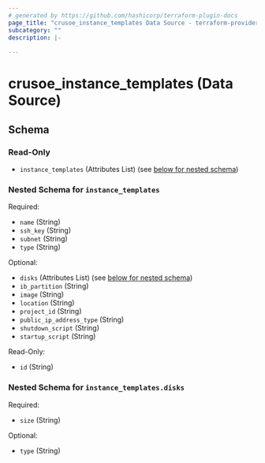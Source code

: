 ```yaml
---
# generated by https://github.com/hashicorp/terraform-plugin-docs
page_title: "crusoe_instance_templates Data Source - terraform-provider-crusoe"
subcategory: ""
description: |-
  
---
```


# crusoe_instance_templates (Data Source)





<!-- schema generated by tfplugindocs -->
## Schema

### Read-Only

- `instance_templates` (Attributes List) (see [below for nested schema](#nestedatt--instance_templates))

<a id="nestedatt--instance_templates"></a>
### Nested Schema for `instance_templates`

Required:

- `name` (String)
- `ssh_key` (String)
- `subnet` (String)
- `type` (String)

Optional:

- `disks` (Attributes List) (see [below for nested schema](#nestedatt--instance_templates--disks))
- `ib_partition` (String)
- `image` (String)
- `location` (String)
- `project_id` (String)
- `public_ip_address_type` (String)
- `shutdown_script` (String)
- `startup_script` (String)

Read-Only:

- `id` (String)

<a id="nestedatt--instance_templates--disks"></a>
### Nested Schema for `instance_templates.disks`

Required:

- `size` (String)

Optional:

- `type` (String)
